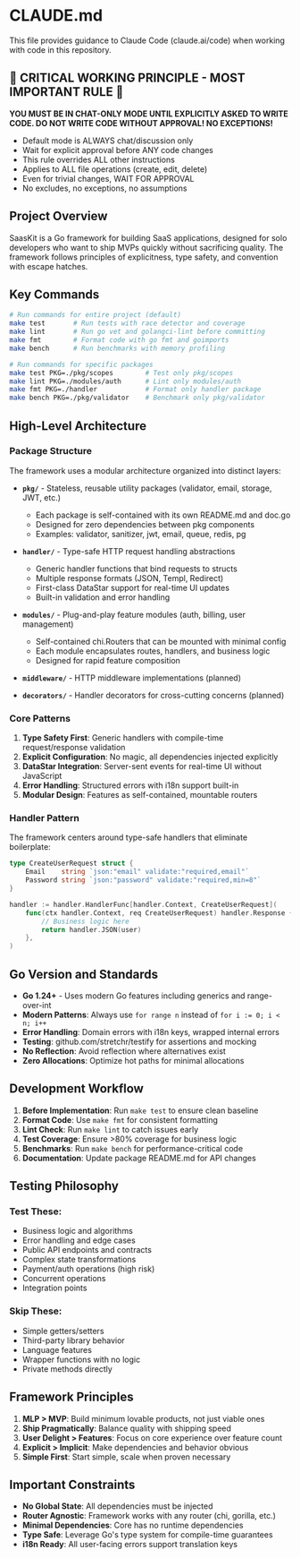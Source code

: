 # CLAUDE.md

This file provides guidance to Claude Code (claude.ai/code) when working with code in this repository.

## 🚨 CRITICAL WORKING PRINCIPLE - MOST IMPORTANT RULE 🚨

**YOU MUST BE IN CHAT-ONLY MODE UNTIL EXPLICITLY ASKED TO WRITE CODE. DO NOT WRITE CODE WITHOUT APPROVAL! NO EXCEPTIONS!**

- Default mode is ALWAYS chat/discussion only
- Wait for explicit approval before ANY code changes
- This rule overrides ALL other instructions
- Applies to ALL file operations (create, edit, delete)
- Even for trivial changes, WAIT FOR APPROVAL
- No excludes, no exceptions, no assumptions

## Project Overview

SaasKit is a Go framework for building SaaS applications, designed for solo developers who want to ship MVPs quickly without sacrificing quality. The framework follows principles of explicitness, type safety, and convention with escape hatches.

## Key Commands

```bash
# Run commands for entire project (default)
make test       # Run tests with race detector and coverage
make lint       # Run go vet and golangci-lint before committing
make fmt        # Format code with go fmt and goimports
make bench      # Run benchmarks with memory profiling

# Run commands for specific packages
make test PKG=./pkg/scopes        # Test only pkg/scopes
make lint PKG=./modules/auth      # Lint only modules/auth
make fmt PKG=./handler            # Format only handler package
make bench PKG=./pkg/validator    # Benchmark only pkg/validator
```

## High-Level Architecture

### Package Structure

The framework uses a modular architecture organized into distinct layers:

- **`pkg/`** - Stateless, reusable utility packages (validator, email, storage, JWT, etc.)
    - Each package is self-contained with its own README.md and doc.go
    - Designed for zero dependencies between pkg components
    - Examples: validator, sanitizer, jwt, email, queue, redis, pg

- **`handler/`** - Type-safe HTTP request handling abstractions
    - Generic handler functions that bind requests to structs
    - Multiple response formats (JSON, Templ, Redirect)
    - First-class DataStar support for real-time UI updates
    - Built-in validation and error handling

- **`modules/`** - Plug-and-play feature modules (auth, billing, user management)
    - Self-contained chi.Routers that can be mounted with minimal config
    - Each module encapsulates routes, handlers, and business logic
    - Designed for rapid feature composition

- **`middleware/`** - HTTP middleware implementations (planned)
- **`decorators/`** - Handler decorators for cross-cutting concerns (planned)

### Core Patterns

1. **Type Safety First**: Generic handlers with compile-time request/response validation
2. **Explicit Configuration**: No magic, all dependencies injected explicitly
3. **DataStar Integration**: Server-sent events for real-time UI without JavaScript
4. **Error Handling**: Structured errors with i18n support built-in
5. **Modular Design**: Features as self-contained, mountable routers

### Handler Pattern

The framework centers around type-safe handlers that eliminate boilerplate:

```go
type CreateUserRequest struct {
    Email    string `json:"email" validate:"required,email"`
    Password string `json:"password" validate:"required,min=8"`
}

handler := handler.HandlerFunc[handler.Context, CreateUserRequest](
    func(ctx handler.Context, req CreateUserRequest) handler.Response {
        // Business logic here
        return handler.JSON(user)
    },
)
```

## Go Version and Standards

- **Go 1.24+** - Uses modern Go features including generics and range-over-int
- **Modern Patterns**: Always use `for range n` instead of `for i := 0; i < n; i++`
- **Error Handling**: Domain errors with i18n keys, wrapped internal errors
- **Testing**: github.com/stretchr/testify for assertions and mocking
- **No Reflection**: Avoid reflection where alternatives exist
- **Zero Allocations**: Optimize hot paths for minimal allocations

## Development Workflow

1. **Before Implementation**: Run `make test` to ensure clean baseline
2. **Format Code**: Use `make fmt` for consistent formatting
3. **Lint Check**: Run `make lint` to catch issues early
4. **Test Coverage**: Ensure >80% coverage for business logic
5. **Benchmarks**: Run `make bench` for performance-critical code
6. **Documentation**: Update package README.md for API changes

## Testing Philosophy

### Test These:

- Business logic and algorithms
- Error handling and edge cases
- Public API endpoints and contracts
- Complex state transformations
- Payment/auth operations (high risk)
- Concurrent operations
- Integration points

### Skip These:

- Simple getters/setters
- Third-party library behavior
- Language features
- Wrapper functions with no logic
- Private methods directly

## Framework Principles

1. **MLP > MVP**: Build minimum lovable products, not just viable ones
2. **Ship Pragmatically**: Balance quality with shipping speed
3. **User Delight > Features**: Focus on core experience over feature count
4. **Explicit > Implicit**: Make dependencies and behavior obvious
5. **Simple First**: Start simple, scale when proven necessary

## Important Constraints

- **No Global State**: All dependencies must be injected
- **Router Agnostic**: Framework works with any router (chi, gorilla, etc.)
- **Minimal Dependencies**: Core has no runtime dependencies
- **Type Safe**: Leverage Go's type system for compile-time guarantees
- **i18n Ready**: All user-facing errors support translation keys
